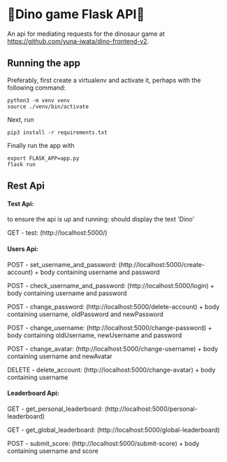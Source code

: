 # 🦖Dino game Flask API🦖

An api for mediating requests for the dinosaur game at https://github.com/yuna-iwata/dino-frontend-v2. 

## Running the app

Preferably, first create a virtualenv and activate it, perhaps with the following command:

```
python3 -m venv venv
source ./venv/bin/activate
```

Next, run

```
pip3 install -r requirements.txt
```

Finally run the app with

```
export FLASK_APP=app.py
flask run
```
Rest Api 
-----

#### Test Api: 
to ensure the api is up and running: should display the text 'Dino' 

GET - test: (http://localhost:5000/)

#### Users Api:

POST - set_username_and_password: (http://localhost:5000/create-account) + body containing username and password

POST - check_username_and_password: (http://localhost:5000/login) + body containing username and password

POST - change_password: (http://localhost:5000/delete-account) + body containing username, oldPassword and newPassword

POST - change_username: (http://localhost:5000/change-password) + body containing oldUsername, newUsername and password

POST - change_avatar: (http://localhost:5000/change-username) + body containing username and newAvatar

DELETE - delete_account: (http://localhost:5000/change-avatar) + body containing username

#### Leaderboard Api:

GET - get_personal_leaderboard: (http://localhost:5000/personal-leaderboard)

GET - get_global_leaderboard: (http://localhost:5000/global-leaderboard)

POST - submit_score: (http://localhost:5000/submit-score) + body containing username and score
